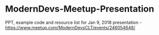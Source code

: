 # ModernDevs-Meetup-Presentation
PPT, example code and resource list for Jan 9, 2018 presentation - https://www.meetup.com/ModernDevsCLT/events/246054648/
